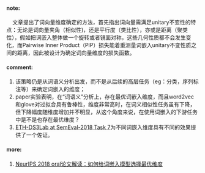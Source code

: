 #### note:
&nbsp;&nbsp;&nbsp;&nbsp;文章提出了词向量维度确定的方法，首先指出词向量需满足unitary不变性的特点：无论是词向量夹角（相似性)，还是平行度（类比性），亦或是距离（聚类性），假如把词嵌入整体做一个旋转或者镜面对称，这些几何性质都不会发生变化，而Pairwise Inner Product（PIP）损失能着重测量词嵌入unitary不变性质之间的距离，因此被设计为确定词向量维度的损失函数。

#### comment:
  1. 该策略仍是从词语义分析出发，而不是从后续的高层任务（eg：分类，序列标注等）来确定词嵌入的维度；
  2. paper实验表明，在“词语义”分析上，存在最优词嵌入维度，而且word2vec和glove对过拟合具有鲁棒性，维度非常高时，在词义相似性任务虽有下降，但下降幅度随维度增加并不明显，从这个角度来说，在使用词嵌入的下游任务中是不是也存在最优维度？
  3. [ETH-DS3Lab at SemEval-2018 Task 7](https://github.com/xwzhong/papernote/blob/master/classification/ETH-DS3Lab%20at%20SemEval-2018%20Task%207:%20Effectively%20Combining%20Recurrent%20and%20Convolutional%20Neural%20Networks%20for%20Relation%20Classification%20and%20Extraction.md)为不同词嵌入维度具有不同的效果提供了一个佐证。

#### more:
  1. [NeurIPS 2018 oral论文解读：如何给词嵌入模型选择最优维度](https://www.jiqizhixin.com/articles/2019-01-03-8)

